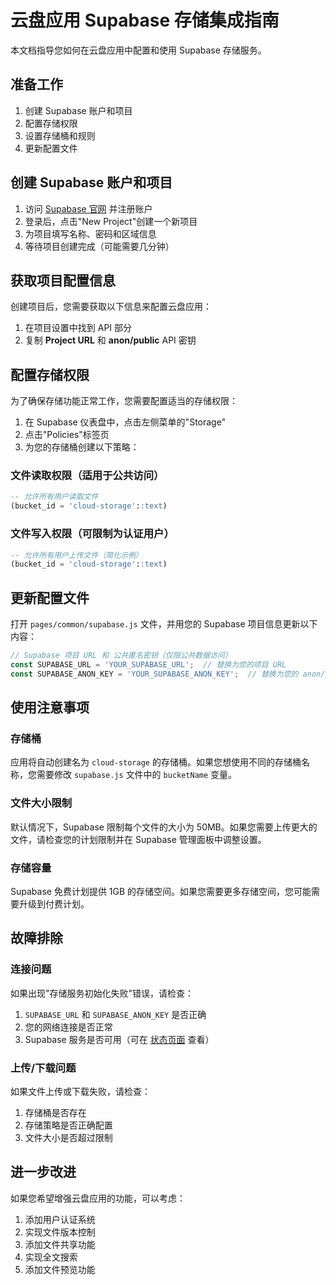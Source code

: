 # 云盘应用 Supabase 存储集成指南

本文档指导您如何在云盘应用中配置和使用 Supabase 存储服务。

## 准备工作

1. 创建 Supabase 账户和项目
2. 配置存储权限
3. 设置存储桶和规则
4. 更新配置文件

## 创建 Supabase 账户和项目

1. 访问 [Supabase 官网](https://supabase.com/) 并注册账户
2. 登录后，点击"New Project"创建一个新项目
3. 为项目填写名称、密码和区域信息
4. 等待项目创建完成（可能需要几分钟）

## 获取项目配置信息

创建项目后，您需要获取以下信息来配置云盘应用：

1. 在项目设置中找到 API 部分
2. 复制 **Project URL** 和 **anon/public** API 密钥

## 配置存储权限

为了确保存储功能正常工作，您需要配置适当的存储权限：

1. 在 Supabase 仪表盘中，点击左侧菜单的"Storage"
2. 点击"Policies"标签页
3. 为您的存储桶创建以下策略：

### 文件读取权限（适用于公共访问）

```sql
-- 允许所有用户读取文件
(bucket_id = 'cloud-storage'::text)
```

### 文件写入权限（可限制为认证用户）

```sql
-- 允许所有用户上传文件（简化示例）
(bucket_id = 'cloud-storage'::text)
```

## 更新配置文件

打开 `pages/common/supabase.js` 文件，并用您的 Supabase 项目信息更新以下内容：

```javascript
// Supabase 项目 URL 和 公共匿名密钥（仅限公共数据访问）
const SUPABASE_URL = 'YOUR_SUPABASE_URL';  // 替换为您的项目 URL
const SUPABASE_ANON_KEY = 'YOUR_SUPABASE_ANON_KEY';  // 替换为您的 anon/public 密钥
```

## 使用注意事项

### 存储桶

应用将自动创建名为 `cloud-storage` 的存储桶。如果您想使用不同的存储桶名称，您需要修改 `supabase.js` 文件中的 `bucketName` 变量。

### 文件大小限制

默认情况下，Supabase 限制每个文件的大小为 50MB。如果您需要上传更大的文件，请检查您的计划限制并在 Supabase 管理面板中调整设置。

### 存储容量

Supabase 免费计划提供 1GB 的存储空间。如果您需要更多存储空间，您可能需要升级到付费计划。

## 故障排除

### 连接问题

如果出现"存储服务初始化失败"错误，请检查：

1. `SUPABASE_URL` 和 `SUPABASE_ANON_KEY` 是否正确
2. 您的网络连接是否正常
3. Supabase 服务是否可用（可在 [状态页面](https://status.supabase.com/) 查看）

### 上传/下载问题

如果文件上传或下载失败，请检查：

1. 存储桶是否存在
2. 存储策略是否正确配置
3. 文件大小是否超过限制

## 进一步改进

如果您希望增强云盘应用的功能，可以考虑：

1. 添加用户认证系统
2. 实现文件版本控制
3. 添加文件共享功能
4. 实现全文搜索
5. 添加文件预览功能 